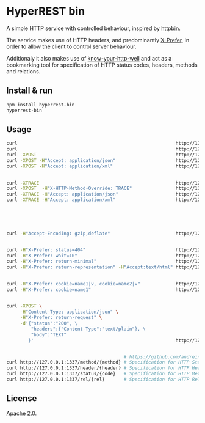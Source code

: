 # HyperREST bin

A simple HTTP service with controlled behaviour, inspired by [httpbin](https://github.com/kennethreitz/httpbin).

The service makes use of HTTP headers, and predominantly [X-Prefer](http://tools.ietf.org/html/draft-snell-http-prefer-18), in order to allow the client to control server behaviour.

Additionaly it also makes use of [know-your-http-well](https://github.com/andreineculau/know-your-http-well) and act as a bookmarking tool for specification of HTTP status codes, headers, methods and relations.


## Install & run

```bash
npm install hyperrest-bin
hyperrest-bin                                                                         # or PORT=1337 hyperrest-bin
```


## Usage

```bash
curl                                                          http://127.0.0.1:1337   # README.md
curl                                                          http://127.0.0.1:1337/* # README.md on any path
curl -XPOST                                                   http://127.0.0.1:1337   # README.md
curl -XPOST -H"Accept: application/json"                      http://127.0.0.1:1337   # JSON TRACE
curl -XPOST -H"Accept: application/xml"                       http://127.0.0.1:1337   # XML TRACE

                                                                                      # TRACE, METHOD OVERRIDE
curl -XTRACE                                                  http://127.0.0.1:1337   # message/http TRACE
curl -XPOST  -H"X-HTTP-Method-Override: TRACE"                http://127.0.0.1:1337   # message/http TRACE still
curl -XTRACE -H"Accept: application/json"                     http://127.0.0.1:1337   # JSON TRACE
curl -XTRACE -H"Accept: application/xml"                      http://127.0.0.1:1337   # XML TRACE

                                                                                      # ORIGINATING IP
                                                                                      # see response

                                                                                      # GZIP/DEFLATE
curl -H"Accept-Encoding: gzip,deflate"                        http://127.0.0.1:1337   # GZIP README.md

                                                                                      # PREFER (as per registered preferences)
curl -H"X-Prefer: status=404"                                 http://127.0.0.1:1337   # 404 Not Found
curl -H"X-Prefer: wait=10"                                    http://127.0.0.1:1337   # wait 10 seconds, then README.md
curl -H"X-Prefer: return-minimal"                             http://127.0.0.1:1337   # 200 OK, but no README.md
curl -H"X-Prefer: return-representation" -H"Accept:text/html" http://127.0.0.1:1337   # return README.md by force

                                                                                      # PREFER (as per extensions of preferences)
curl -H"X-Prefer: cookie=name1|v, cookie=name2|v"             http://127.0.0.1:1337   # set cookies "name1" and "name2"
curl -H"X-Prefer: cookie=name1"                               http://127.0.0.1:1337   # delete cookie "name1"

                                                                                      # PREFER response as defined in the request body
curl -XPOST \
     -H"Content-Type: application/json" \
     -H"X-Prefer: return-request" \
     -d'{"status":"200", \
         "headers":{"Content-Type":"text/plain"}, \
         "body":"TEXT"
        }'                                                    http://127.0.0.1:1337   # return 200, etc.


                                           # https://github.com/andreineculau/know-your-http-well
curl http://127.0.0.1:1337/method/{method} # Specification for HTTP Status Code
curl http://127.0.0.1:1337/header/{header} # Specification for HTTP Header
curl http://127.0.0.1:1337/status/{code}   # Specification for HTTP Method
curl http://127.0.0.1:1337/rel/{rel}       # Specification for HTTP Relation
```


## License

[Apache 2.0](LICENSE).
